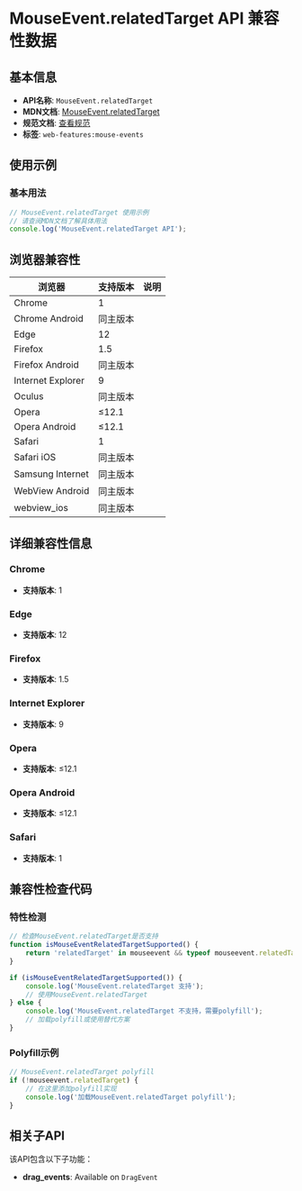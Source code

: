 # MouseEvent.relatedTarget API 兼容性数据

## 基本信息

- **API名称**: `MouseEvent.relatedTarget`
- **MDN文档**: [MouseEvent.relatedTarget](https://developer.mozilla.org/docs/Web/API/MouseEvent/relatedTarget)
- **规范文档**: [查看规范](https://w3c.github.io/uievents/#dom-mouseevent-relatedtarget)
- **标签**: `web-features:mouse-events`

## 使用示例

### 基本用法

```javascript
// MouseEvent.relatedTarget 使用示例
// 请查阅MDN文档了解具体用法
console.log('MouseEvent.relatedTarget API');
```

## 浏览器兼容性

| 浏览器 | 支持版本 | 说明 |
|--------|----------|------|
| Chrome | 1 |  |
| Chrome Android | 同主版本 |  |
| Edge | 12 |  |
| Firefox | 1.5 |  |
| Firefox Android | 同主版本 |  |
| Internet Explorer | 9 |  |
| Oculus | 同主版本 |  |
| Opera | ≤12.1 |  |
| Opera Android | ≤12.1 |  |
| Safari | 1 |  |
| Safari iOS | 同主版本 |  |
| Samsung Internet | 同主版本 |  |
| WebView Android | 同主版本 |  |
| webview_ios | 同主版本 |  |

## 详细兼容性信息

### Chrome

- **支持版本**: 1

### Edge

- **支持版本**: 12

### Firefox

- **支持版本**: 1.5

### Internet Explorer

- **支持版本**: 9

### Opera

- **支持版本**: ≤12.1

### Opera Android

- **支持版本**: ≤12.1

### Safari

- **支持版本**: 1

## 兼容性检查代码

### 特性检测

```javascript
// 检查MouseEvent.relatedTarget是否支持
function isMouseEventRelatedTargetSupported() {
    return 'relatedTarget' in mouseevent && typeof mouseevent.relatedTarget === 'function';
}

if (isMouseEventRelatedTargetSupported()) {
    console.log('MouseEvent.relatedTarget 支持');
    // 使用MouseEvent.relatedTarget
} else {
    console.log('MouseEvent.relatedTarget 不支持，需要polyfill');
    // 加载polyfill或使用替代方案
}
```

### Polyfill示例

```javascript
// MouseEvent.relatedTarget polyfill
if (!mouseevent.relatedTarget) {
    // 在这里添加polyfill实现
    console.log('加载MouseEvent.relatedTarget polyfill');
}
```

## 相关子API

该API包含以下子功能：

- **drag_events**: Available on `DragEvent`

